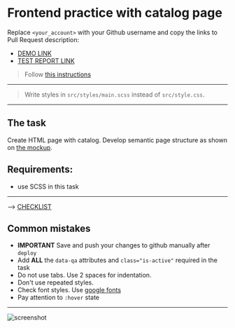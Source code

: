 # Frontend practice with catalog page
Replace `<your_account>` with your Github username and copy the links to Pull Request description:
- [DEMO LINK](https://Lenur29.github.io/layout_catalog/)
- [TEST REPORT LINK](https://Lenur29>.github.io/layout_catalog/report/html_report/)

> Follow [this instructions](https://github.com/mate-academy/layout_task-guideline#how-to-solve-the-layout-tasks-on-github)
___
> Write styles in `src/styles/main.scss` instead of `src/style.css`.
___

## The task
Create HTML page with catalog. Develop semantic page structure as shown on [the mockup](https://www.figma.com/file/euXjY316CHKYkPRO1K0kjLsF/Moyo-Catalog?node-id=0%3A1).

## Requirements:
- use SCSS in this task
<!-- - pay attention the mock is responsive. Develop the layout to fit on `1024px` and `1200px` the same as on the mock. -->
<!-- - reset browser's default margins -->
<!-- - use images from [src/images](src/images) -->
<!-- - use semantic tags. `<header>`, `<nav>`, `main` -->
<!-- - pay attention to the shadow below the header -->
<!-- - reuse the card from [Product cards](https://github.com/mate-academy/layout_product-cards#product-cards) -->
<!-- - reuse the header from [Moyo header](https://github.com/mate-academy/layout_moyo-header#moyo-header) -->
<!-- - card's width is `200px` inluding borders -->
<!-- - add attribute `data-qa="nav-hover"` to the 4th nav link for testing (`Ноутбуки и компьютеры`) -->
<!-- - add attribute `data-qa="card"` to the first card -->
<!-- - add attribute `data-qa="card-hover"` to the link `Купить` inside first card -->
<!-- - use class `is-active` for `apple` link -->
---
--> [CHECKLIST](https://github.com/mate-academy/layout_catalog/blob/master/checklist.md)


## Common mistakes
- **IMPORTANT** Save and push your changes to github manually after `deploy`
- Add **ALL** the `data-qa` attributes and `class="is-active"` required in the task
- Do not use tabs. Use 2 spaces for indentation.
- Don't use repeated styles.
- Check font styles. Use [google fonts](https://fonts.google.com/)
- Pay attention to `:hover` state

---
![screenshot](./references/catalog-example.png)
